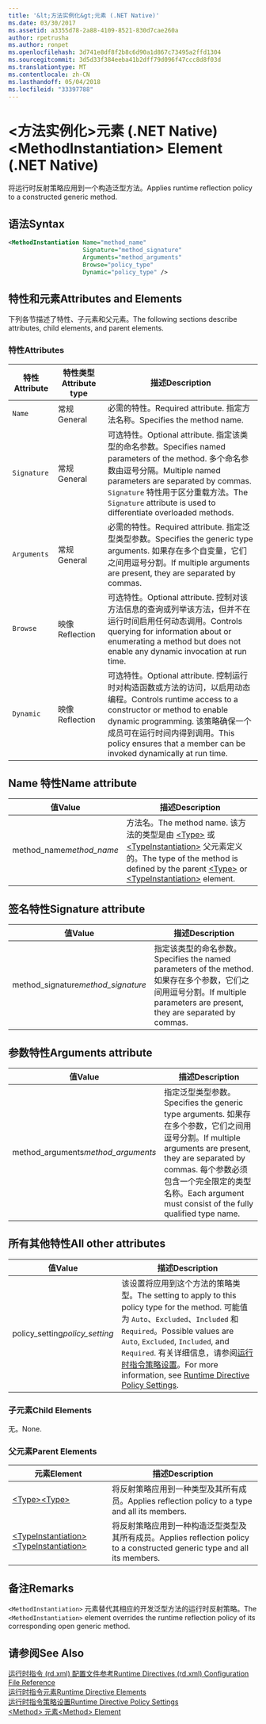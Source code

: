 ```yaml
---
title: '&lt;方法实例化&gt;元素 (.NET Native)'
ms.date: 03/30/2017
ms.assetid: a3355d78-2a88-4109-8521-830d7cae260a
author: rpetrusha
ms.author: ronpet
ms.openlocfilehash: 3d741e8df8f2b8c6d90a1d867c73495a2ffd1304
ms.sourcegitcommit: 3d5d33f384eeba41b2dff79d096f47ccc8d8f03d
ms.translationtype: MT
ms.contentlocale: zh-CN
ms.lasthandoff: 05/04/2018
ms.locfileid: "33397788"
---
```

# <a name="ltmethodinstantiationgt-element-net-native"></a><span data-ttu-id="5ba37-102">&lt;方法实例化&gt;元素 (.NET Native)</span><span class="sxs-lookup"><span data-stu-id="5ba37-102">&lt;MethodInstantiation&gt; Element (.NET Native)</span></span>
<span data-ttu-id="5ba37-103">将运行时反射策略应用到一个构造泛型方法。</span><span class="sxs-lookup"><span data-stu-id="5ba37-103">Applies runtime reflection policy to a constructed generic method.</span></span>  
  
## <a name="syntax"></a><span data-ttu-id="5ba37-104">语法</span><span class="sxs-lookup"><span data-stu-id="5ba37-104">Syntax</span></span>  
  
```xml  
<MethodInstantiation Name="method_name"  
                     Signature="method_signature"  
                     Arguments="method_arguments"  
                     Browse="policy_type"  
                     Dynamic="policy_type" />  
```  
  
## <a name="attributes-and-elements"></a><span data-ttu-id="5ba37-105">特性和元素</span><span class="sxs-lookup"><span data-stu-id="5ba37-105">Attributes and Elements</span></span>  
 <span data-ttu-id="5ba37-106">下列各节描述了特性、子元素和父元素。</span><span class="sxs-lookup"><span data-stu-id="5ba37-106">The following sections describe attributes, child elements, and parent elements.</span></span>  
  
### <a name="attributes"></a><span data-ttu-id="5ba37-107">特性</span><span class="sxs-lookup"><span data-stu-id="5ba37-107">Attributes</span></span>  
  
|<span data-ttu-id="5ba37-108">特性</span><span class="sxs-lookup"><span data-stu-id="5ba37-108">Attribute</span></span>|<span data-ttu-id="5ba37-109">特性类型</span><span class="sxs-lookup"><span data-stu-id="5ba37-109">Attribute type</span></span>|<span data-ttu-id="5ba37-110">描述</span><span class="sxs-lookup"><span data-stu-id="5ba37-110">Description</span></span>|  
|---------------|--------------------|-----------------|  
|`Name`|<span data-ttu-id="5ba37-111">常规</span><span class="sxs-lookup"><span data-stu-id="5ba37-111">General</span></span>|<span data-ttu-id="5ba37-112">必需的特性。</span><span class="sxs-lookup"><span data-stu-id="5ba37-112">Required attribute.</span></span> <span data-ttu-id="5ba37-113">指定方法名称。</span><span class="sxs-lookup"><span data-stu-id="5ba37-113">Specifies the method name.</span></span>|  
|`Signature`|<span data-ttu-id="5ba37-114">常规</span><span class="sxs-lookup"><span data-stu-id="5ba37-114">General</span></span>|<span data-ttu-id="5ba37-115">可选特性。</span><span class="sxs-lookup"><span data-stu-id="5ba37-115">Optional attribute.</span></span> <span data-ttu-id="5ba37-116">指定该类型的命名参数。</span><span class="sxs-lookup"><span data-stu-id="5ba37-116">Specifies named parameters of the method.</span></span> <span data-ttu-id="5ba37-117">多个命名参数由逗号分隔。</span><span class="sxs-lookup"><span data-stu-id="5ba37-117">Multiple named parameters are separated by commas.</span></span> <span data-ttu-id="5ba37-118">`Signature` 特性用于区分重载方法。</span><span class="sxs-lookup"><span data-stu-id="5ba37-118">The `Signature` attribute is used to differentiate overloaded methods.</span></span>|  
|`Arguments`|<span data-ttu-id="5ba37-119">常规</span><span class="sxs-lookup"><span data-stu-id="5ba37-119">General</span></span>|<span data-ttu-id="5ba37-120">必需的特性。</span><span class="sxs-lookup"><span data-stu-id="5ba37-120">Required attribute.</span></span> <span data-ttu-id="5ba37-121">指定泛型类型参数。</span><span class="sxs-lookup"><span data-stu-id="5ba37-121">Specifies the generic type arguments.</span></span> <span data-ttu-id="5ba37-122">如果存在多个自变量，它们之间用逗号分割。</span><span class="sxs-lookup"><span data-stu-id="5ba37-122">If multiple arguments are present, they are separated by commas.</span></span>|  
|`Browse`|<span data-ttu-id="5ba37-123">映像</span><span class="sxs-lookup"><span data-stu-id="5ba37-123">Reflection</span></span>|<span data-ttu-id="5ba37-124">可选特性。</span><span class="sxs-lookup"><span data-stu-id="5ba37-124">Optional attribute.</span></span> <span data-ttu-id="5ba37-125">控制对该方法信息的查询或列举该方法，但并不在运行时间启用任何动态调用。</span><span class="sxs-lookup"><span data-stu-id="5ba37-125">Controls querying for information about or enumerating a method but does not enable any dynamic invocation at run time.</span></span>|  
|`Dynamic`|<span data-ttu-id="5ba37-126">映像</span><span class="sxs-lookup"><span data-stu-id="5ba37-126">Reflection</span></span>|<span data-ttu-id="5ba37-127">可选特性。</span><span class="sxs-lookup"><span data-stu-id="5ba37-127">Optional attribute.</span></span> <span data-ttu-id="5ba37-128">控制运行时对构造函数或方法的访问，以启用动态编程。</span><span class="sxs-lookup"><span data-stu-id="5ba37-128">Controls runtime access to a constructor or method to enable dynamic programming.</span></span> <span data-ttu-id="5ba37-129">该策略确保一个成员可在运行时间内得到调用。</span><span class="sxs-lookup"><span data-stu-id="5ba37-129">This policy ensures that a member can be invoked dynamically at run time.</span></span>|  
  
## <a name="name-attribute"></a><span data-ttu-id="5ba37-130">Name 特性</span><span class="sxs-lookup"><span data-stu-id="5ba37-130">Name attribute</span></span>  
  
|<span data-ttu-id="5ba37-131">值</span><span class="sxs-lookup"><span data-stu-id="5ba37-131">Value</span></span>|<span data-ttu-id="5ba37-132">描述</span><span class="sxs-lookup"><span data-stu-id="5ba37-132">Description</span></span>|  
|-----------|-----------------|  
|<span data-ttu-id="5ba37-133">method_name</span><span class="sxs-lookup"><span data-stu-id="5ba37-133">*method_name*</span></span>|<span data-ttu-id="5ba37-134">方法名。</span><span class="sxs-lookup"><span data-stu-id="5ba37-134">The method name.</span></span> <span data-ttu-id="5ba37-135">该方法的类型是由 [\<Type>](../../../docs/framework/net-native/type-element-net-native.md) 或 [\<TypeInstantiation>](../../../docs/framework/net-native/typeinstantiation-element-net-native.md) 父元素定义的。</span><span class="sxs-lookup"><span data-stu-id="5ba37-135">The type of the method is defined by the parent [\<Type>](../../../docs/framework/net-native/type-element-net-native.md) or [\<TypeInstantiation>](../../../docs/framework/net-native/typeinstantiation-element-net-native.md) element.</span></span>|  
  
## <a name="signature-attribute"></a><span data-ttu-id="5ba37-136">签名特性</span><span class="sxs-lookup"><span data-stu-id="5ba37-136">Signature attribute</span></span>  
  
|<span data-ttu-id="5ba37-137">值</span><span class="sxs-lookup"><span data-stu-id="5ba37-137">Value</span></span>|<span data-ttu-id="5ba37-138">描述</span><span class="sxs-lookup"><span data-stu-id="5ba37-138">Description</span></span>|  
|-----------|-----------------|  
|<span data-ttu-id="5ba37-139">method_signature</span><span class="sxs-lookup"><span data-stu-id="5ba37-139">*method_signature*</span></span>|<span data-ttu-id="5ba37-140">指定该类型的命名参数。</span><span class="sxs-lookup"><span data-stu-id="5ba37-140">Specifies the named parameters of the method.</span></span> <span data-ttu-id="5ba37-141">如果存在多个参数，它们之间用逗号分割。</span><span class="sxs-lookup"><span data-stu-id="5ba37-141">If multiple parameters are present, they are separated by commas.</span></span>|  
  
## <a name="arguments-attribute"></a><span data-ttu-id="5ba37-142">参数特性</span><span class="sxs-lookup"><span data-stu-id="5ba37-142">Arguments attribute</span></span>  
  
|<span data-ttu-id="5ba37-143">值</span><span class="sxs-lookup"><span data-stu-id="5ba37-143">Value</span></span>|<span data-ttu-id="5ba37-144">描述</span><span class="sxs-lookup"><span data-stu-id="5ba37-144">Description</span></span>|  
|-----------|-----------------|  
|<span data-ttu-id="5ba37-145">method_arguments</span><span class="sxs-lookup"><span data-stu-id="5ba37-145">*method_arguments*</span></span>|<span data-ttu-id="5ba37-146">指定泛型类型参数。</span><span class="sxs-lookup"><span data-stu-id="5ba37-146">Specifies the generic type arguments.</span></span> <span data-ttu-id="5ba37-147">如果存在多个参数，它们之间用逗号分割。</span><span class="sxs-lookup"><span data-stu-id="5ba37-147">If multiple arguments are present, they are separated by commas.</span></span> <span data-ttu-id="5ba37-148">每个参数必须包含一个完全限定的类型名称。</span><span class="sxs-lookup"><span data-stu-id="5ba37-148">Each argument must consist of the fully qualified type name.</span></span>|  
  
## <a name="all-other-attributes"></a><span data-ttu-id="5ba37-149">所有其他特性</span><span class="sxs-lookup"><span data-stu-id="5ba37-149">All other attributes</span></span>  
  
|<span data-ttu-id="5ba37-150">值</span><span class="sxs-lookup"><span data-stu-id="5ba37-150">Value</span></span>|<span data-ttu-id="5ba37-151">描述</span><span class="sxs-lookup"><span data-stu-id="5ba37-151">Description</span></span>|  
|-----------|-----------------|  
|<span data-ttu-id="5ba37-152">policy_setting</span><span class="sxs-lookup"><span data-stu-id="5ba37-152">*policy_setting*</span></span>|<span data-ttu-id="5ba37-153">该设置将应用到这个方法的策略类型。</span><span class="sxs-lookup"><span data-stu-id="5ba37-153">The setting to apply to this policy type for the method.</span></span> <span data-ttu-id="5ba37-154">可能值为 `Auto`、`Excluded`、`Included` 和 `Required`。</span><span class="sxs-lookup"><span data-stu-id="5ba37-154">Possible values are `Auto`, `Excluded`, `Included`, and `Required`.</span></span> <span data-ttu-id="5ba37-155">有关详细信息，请参阅[运行时指令策略设置](../../../docs/framework/net-native/runtime-directive-policy-settings.md)。</span><span class="sxs-lookup"><span data-stu-id="5ba37-155">For more information, see [Runtime Directive Policy Settings](../../../docs/framework/net-native/runtime-directive-policy-settings.md).</span></span>|  
  
### <a name="child-elements"></a><span data-ttu-id="5ba37-156">子元素</span><span class="sxs-lookup"><span data-stu-id="5ba37-156">Child Elements</span></span>  
 <span data-ttu-id="5ba37-157">无。</span><span class="sxs-lookup"><span data-stu-id="5ba37-157">None.</span></span>  
  
### <a name="parent-elements"></a><span data-ttu-id="5ba37-158">父元素</span><span class="sxs-lookup"><span data-stu-id="5ba37-158">Parent Elements</span></span>  
  
|<span data-ttu-id="5ba37-159">元素</span><span class="sxs-lookup"><span data-stu-id="5ba37-159">Element</span></span>|<span data-ttu-id="5ba37-160">描述</span><span class="sxs-lookup"><span data-stu-id="5ba37-160">Description</span></span>|  
|-------------|-----------------|  
|[<span data-ttu-id="5ba37-161">\<Type></span><span class="sxs-lookup"><span data-stu-id="5ba37-161">\<Type></span></span>](../../../docs/framework/net-native/type-element-net-native.md)|<span data-ttu-id="5ba37-162">将反射策略应用到一种类型及其所有成员。</span><span class="sxs-lookup"><span data-stu-id="5ba37-162">Applies reflection policy to a type and all its members.</span></span>|  
|[<span data-ttu-id="5ba37-163">\<TypeInstantiation></span><span class="sxs-lookup"><span data-stu-id="5ba37-163">\<TypeInstantiation></span></span>](../../../docs/framework/net-native/typeinstantiation-element-net-native.md)|<span data-ttu-id="5ba37-164">将反射策略应用到一种构造泛型类型及其所有成员。</span><span class="sxs-lookup"><span data-stu-id="5ba37-164">Applies reflection policy to a constructed generic type and all its members.</span></span>|  
  
## <a name="remarks"></a><span data-ttu-id="5ba37-165">备注</span><span class="sxs-lookup"><span data-stu-id="5ba37-165">Remarks</span></span>  
 <span data-ttu-id="5ba37-166">`<MethodInstantiation>` 元素替代其相应的开发泛型方法的运行时反射策略。</span><span class="sxs-lookup"><span data-stu-id="5ba37-166">The `<MethodInstantiation>` element overrides the runtime reflection policy of its corresponding open generic method.</span></span>  
  
## <a name="see-also"></a><span data-ttu-id="5ba37-167">请参阅</span><span class="sxs-lookup"><span data-stu-id="5ba37-167">See Also</span></span>  
 [<span data-ttu-id="5ba37-168">运行时指令 (rd.xml) 配置文件参考</span><span class="sxs-lookup"><span data-stu-id="5ba37-168">Runtime Directives (rd.xml) Configuration File Reference</span></span>](../../../docs/framework/net-native/runtime-directives-rd-xml-configuration-file-reference.md)  
 [<span data-ttu-id="5ba37-169">运行时指令元素</span><span class="sxs-lookup"><span data-stu-id="5ba37-169">Runtime Directive Elements</span></span>](../../../docs/framework/net-native/runtime-directive-elements.md)  
 [<span data-ttu-id="5ba37-170">运行时指令策略设置</span><span class="sxs-lookup"><span data-stu-id="5ba37-170">Runtime Directive Policy Settings</span></span>](../../../docs/framework/net-native/runtime-directive-policy-settings.md)  
 [<span data-ttu-id="5ba37-171">\<Method> 元素</span><span class="sxs-lookup"><span data-stu-id="5ba37-171">\<Method> Element</span></span>](../../../docs/framework/net-native/method-element-net-native.md)
